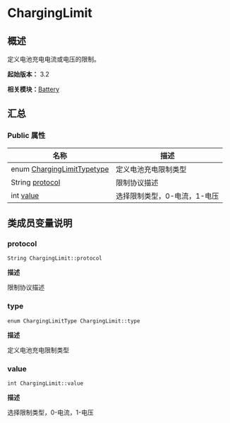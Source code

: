 # ChargingLimit


## 概述

定义电池充电电流或电压的限制。

**起始版本：** 3.2

**相关模块：**[Battery](battery_v20.md)


## 汇总


### Public 属性

| 名称 | 描述 | 
| -------- | -------- |
| enum [ChargingLimitType](battery_v20.md#charginglimittype)[type](#type) | 定义电池充电限制类型  | 
| String [protocol](#protocol) | 限制协议描述  | 
| int [value](#value) | 选择限制类型，0-电流，1-电压  | 


## 类成员变量说明


### protocol

```
String ChargingLimit::protocol
```
**描述**

限制协议描述


### type

```
enum ChargingLimitType ChargingLimit::type
```
**描述**

定义电池充电限制类型


### value

```
int ChargingLimit::value
```
**描述**

选择限制类型，0-电流，1-电压
